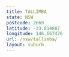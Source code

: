 ```yaml
---
title: TALLIMBA
state: NSW
postcode: 2669
latitude: -33.814887
longitude: 146.667476
url: /nsw/tallimba/
layout: suburb
---
```

